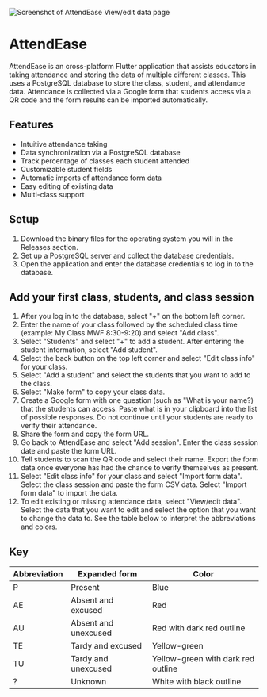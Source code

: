 ![Screenshot of AttendEase View/edit data page](https://github.com/user-attachments/assets/c670b865-35eb-436e-96b7-13d89738d601)
# AttendEase
AttendEase is an cross-platform Flutter application that assists educators in taking attendance and storing the data of multiple different classes. This uses a PostgreSQL database to store the class, student, and attendance data. Attendance is collected via a Google form that students access via a QR code and the form results can be imported automatically.
## Features
- Intuitive attendance taking
- Data synchronization via a PostgreSQL database
- Track percentage of classes each student attended
- Customizable student fields
- Automatic imports of attendance form data
- Easy editing of existing data
- Multi-class support
## Setup
1. Download the binary files for the operating system you will in the Releases section. 
2. Set up a PostgreSQL server and collect the database credentials.
3. Open the application and enter the database credentials to log in to the database.
## Add your first class, students, and class session
1. After you log in to the database, select "+" on the bottom left corner.
2. Enter the name of your class followed by the scheduled class time (example: My Class MWF 8:30-9:20) and select "Add class".
3. Select "Students" and select "+" to add a student. After entering the student information, select "Add student".
4. Select the back button on the top left corner and select "Edit class info" for your class.
5. Select "Add a student" and select the students that you want to add to the class.
6. Select "Make form" to copy your class data.
7. Create a Google form with one question (such as "What is your name?) that the students can access. Paste what is in your clipboard into the list of possible responses. Do not continue until your students are ready to verify their attendance.
8. Share the form and copy the form URL.
9. Go back to AttendEase and select "Add session". Enter the class session date and paste the form URL.
10. Tell students to scan the QR code and select their name. Export the form data once everyone has had the chance to verify themselves as present.
11. Select "Edit class info" for your class and select "Import form data". Select the class session and paste the form CSV data. Select "Import form data" to import the data.
12. To edit existing or missing attendance data, select "View/edit data". Select the data that you want to edit and select the option that you want to change the data to. See the table below to interpret the abbreviations and colors.
## Key
| Abbreviation | Expanded form        | Color                              |
| ------------ | -------------------- | ---------------------------------- |
| P            | Present              | Blue                               |
| AE           | Absent and excused   | Red                                |
| AU           | Absent and unexcused | Red with dark red outline          |
| TE           | Tardy and excused    | Yellow-green                       |
| TU           | Tardy and unexcused  | Yellow-green with dark red outline |
| ?            | Unknown              | White with black outline           |
